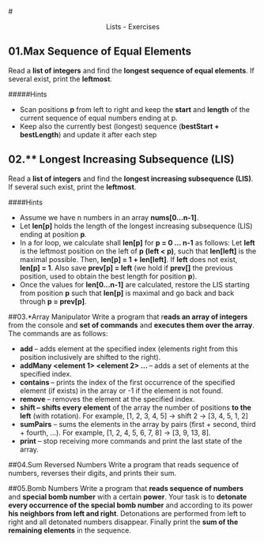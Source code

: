 #<p align="center"> Lists - Exercises <p>

## 01.Max Sequence of Equal Elements
Read a **list of integers** and find the **longest sequence of equal elements**. If several exist, print the **leftmost**.

#####Hints

- Scan positions **p** from left to right and keep the **start** and **length** of the current sequence of equal numbers ending at p.
- Keep also the currently best (longest) sequence (**bestStart + bestLength**) and update it after each step

## 02.** Longest Increasing Subsequence (LIS)
Read a **list of integers** and find the **longest increasing subsequence (LIS)**. If several such exist, print the **leftmost**.

####Hints

- Assume we have n numbers in an array **nums[0…n-1]**.
- Let **len[p]** holds the length of the longest increasing subsequence (LIS) ending at position **p**.
- In a for loop, we calculate shall **len[p]** for **p = 0 … n-1** as follows:
Let **left** is the leftmost position on the left of **p (left < p)**, such that **len[left]** is the maximal possible.
Then, **len[p] = 1 + len[left]**. If **left** does not exist, **len[p] = 1**.
Also save **prev[p] = left** (we hold if **prev[]** the previous position, used to obtain the best length for position **p**).
- Once the values for **len[0…n-1]** are calculated, restore the LIS starting from position **p** such that **len[p]** is maximal and go back and back through **p = prev[p]**.

##03.*Array Manipulator
Write a program that r**eads an array of integers** from the console and **set of commands** and **executes them over the array**. The commands are as follows:
- **add <index> <element>** – adds element at the specified index (elements right from this position inclusively are shifted to the right).
- **addMany <index> <element 1> <element 2> … <element n>** – adds a set of elements at the specified index.
- **contains <element>** – prints the index of the first occurrence of the specified element (if exists) in the array or -1 if the element is not found.
- **remove <index>** – removes the element at the specified index.
- **shift <positions> – shifts every element** of the array the number of positions **to the left** (with rotation).
For example, [1, 2, 3, 4, 5] -> shift 2 -> [3, 4, 5, 1, 2]
- **sumPairs** – sums the elements in the array by pairs (first + second, third + fourth, …).
For example, [1, 2, 4, 5, 6, 7, 8] -> [3, 9, 13, 8].
- **print** – stop receiving more commands and print the last state of the array.

##04.Sum Reversed Numbers
Write a program that reads sequence of numbers, reverses their digits, and prints their sum.

##05.Bomb Numbers
Write a program that **reads sequence of numbers** and **special bomb number** with a certain **power**. Your task is to **detonate every occurrence of the special bomb number** and according to its power **his neighbors from left and right**. Detonations are performed from left to right and all detonated numbers disappear. Finally print the **sum of the remaining elements** in the sequence.
